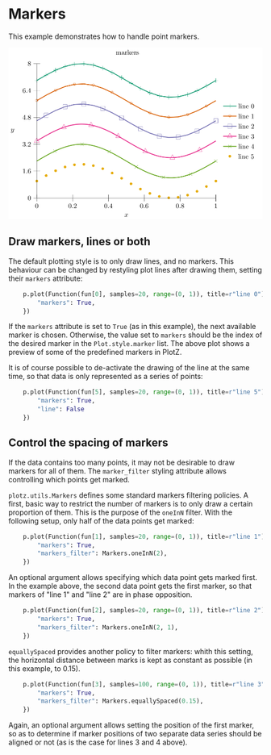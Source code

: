 # Markers

This example demonstrates how to handle point markers.

<img src="plot.svg?raw=true&sanitize=true"/>

## Draw markers, lines or both

The default plotting style is to only draw lines, and no markers. This behaviour
can be changed by restyling plot lines after drawing them, setting their
`markers` attribute:

<!---plotz include("plot.py", "# markers") -->
```python
    p.plot(Function(fun[0], samples=20, range=(0, 1)), title=r"line 0").style({
        "markers": True,
    })
```
<!---plotz end -->

If the `markers` attribute is set to `True` (as in this example), the next
available marker is chosen. Otherwise, the value set to `markers` should be the
index of the desired marker in the `Plot.style.marker` list. The above plot
shows a preview of some of the predefined markers in PlotZ.

It is of course possible to de-activate the drawing of the line at the same
time, so that data is only represented as a series of points:

<!---plotz include("plot.py", "# no line") -->
```python
    p.plot(Function(fun[5], samples=20, range=(0, 1)), title=r"line 5").style({
        "markers": True,
        "line": False
    })
```
<!---plotz end -->


## Control the spacing of markers

If the data contains too many points, it may not be desirable to draw markers
for all of them. The `marker_filter` styling attribute allows controlling which
points get marked.

`plotz.utils.Markers` defines some standard markers filtering policies.
A first, basic way to restrict the number of markers is to only draw a certain
proportion of them. This is the purpose of the `oneInN` filter. With the
following setup, only half of the data points get marked:
<!---plotz include("plot.py", "# oneInN") -->
```python
    p.plot(Function(fun[1], samples=20, range=(0, 1)), title=r"line 1").style({
        "markers": True,
        "markers_filter": Markers.oneInN(2),
    })
```
<!---plotz end -->

An optional argument allows specifying which data point gets marked first. In
the example above, the second data point gets the first marker, so that markers
of "line 1" and "line 2" are in phase opposition.
<!---plotz include("plot.py", "# oneInN start") -->
```python
    p.plot(Function(fun[2], samples=20, range=(0, 1)), title=r"line 2").style({
        "markers": True,
        "markers_filter": Markers.oneInN(2, 1),
    })
```
<!---plotz end -->


`equallySpaced` provides another policy to filter markers: whith this setting,
the horizontal distance between marks is kept as constant as possible (in this
example, to 0.15).
<!---plotz include("plot.py", "# equallySpaced") -->
```python
    p.plot(Function(fun[3], samples=100, range=(0, 1)), title=r"line 3").style({
        "markers": True,
        "markers_filter": Markers.equallySpaced(0.15),
    })
```
<!---plotz end -->

Again, an optional argument allows setting the position of the first marker, so
as to determine if marker positions of two separate data series should be
aligned or not (as is the case for lines 3 and 4 above).
